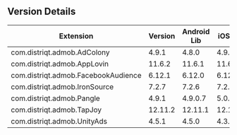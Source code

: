 ## Version Details

| Extension | Version | Android Lib | iOS Lib |
| --- | --- | --- | --- |
| com.distriqt.admob.AdColony | 4.9.1 | 4.8.0 | 4.9.0 |
| com.distriqt.admob.AppLovin | 11.6.2 | 11.6.1 | 11.6.1 |
| com.distriqt.admob.FacebookAudience | 6.12.1 | 6.12.0 | 6.12.0 |
| com.distriqt.admob.IronSource | 7.2.7 | 7.2.6 | 7.2.6 |
| com.distriqt.admob.Pangle | 4.9.1 | 4.9.0.7 | 5.0.0.3 |
| com.distriqt.admob.TapJoy | 12.11.2 | 12.11.1 | 12.11.1 |
| com.distriqt.admob.UnityAds | 4.5.1 | 4.5.0 | 4.3.0 |
